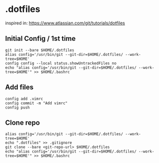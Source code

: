 # .dotfiles

inspired in: 
https://www.atlassian.com/git/tutorials/dotfiles

## Initial Config / 1st time
```
git init --bare $HOME/.dotfiles
alias config='/usr/bin/git --git-dir=$HOME/.dotfiles/ --work-tree=$HOME'
config config --local status.showUntrackedFiles no
echo "alias config='/usr/bin/git --git-dir=$HOME/.dotfiles/ --work-tree=$HOME'" >> $HOME/.bashrc
```

## Add files
```
config add .vimrc
config commit -m "Add vimrc"
config push
```

## Clone repo
```
alias config='/usr/bin/git --git-dir=$HOME/.dotfiles/ --work-tree=$HOME'
echo ".dotfiles" >> .gitignore
git clone --bare <git-repo-url> $HOME/.dotfiles
echo "alias config='/usr/bin/git --git-dir=$HOME/.dotfiles/ --work-tree=$HOME'" >> $HOME/.bashrc
```
